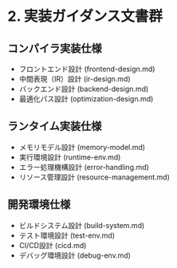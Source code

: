 # 2. 実装ガイダンス文書群

## コンパイラ実装仕様
- フロントエンド設計 (frontend-design.md)
- 中間表現（IR）設計 (ir-design.md)
- バックエンド設計 (backend-design.md)
- 最適化パス設計 (optimization-design.md)

## ランタイム実装仕様
- メモリモデル設計 (memory-model.md)
- 実行環境設計 (runtime-env.md)
- エラー処理機構設計 (error-handling.md)
- リソース管理設計 (resource-management.md)

## 開発環境仕様
- ビルドシステム設計 (build-system.md)
- テスト環境設計 (test-env.md)
- CI/CD設計 (cicd.md)
- デバッグ環境設計 (debug-env.md)

